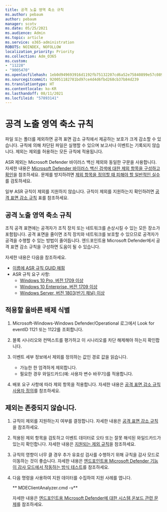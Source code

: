 ```yaml
---
title: 공격 노출 영역 축소 규칙
ms.author: pebaum
author: pebaum
manager: scotv
ms.date: 05/25/2021
ms.audience: Admin
ms.topic: article
ms.service: o365-administration
ROBOTS: NOINDEX, NOFOLLOW
localization_priority: Priority
ms.collection: Adm_O365
ms.custom:
- "11228"
- "9005470"
ms.openlocfilehash: 1eb0d949693916d1192fb75132207cd6a52e75840899e57c089a5f5aaca3ca88
ms.sourcegitcommit: 920051182781bd97ce4d4d6fbd268cb37b84d239
ms.translationtype: HT
ms.contentlocale: ko-KR
ms.lasthandoff: 08/11/2021
ms.locfileid: "57893141"
---
```

# <a name="attack-surface-reduction-rules"></a>공격 노출 영역 축소 규칙

파일 또는 폴더를 제외하면 공격 표면 감소 규칙에서 제공하는 보호가 크게 감소할 수 있습니다. 규칙에 의해 차단된 파일은 실행할 수 있으며 보고서나 이벤트는 기록되지 않습니다. 제외는 제외를 허용하는 모든 규칙에 적용됩니다.

ASR 제외는 Microsoft Defender 바이러스 백신 제외와 동일한 구문을 사용합니다. 자세한 내용은 [Microsoft Defender 바이러스 백신 검색에 대한 제외 항목을 구성하고 확인](https://docs.microsoft.com/microsoft-365/security/defender-endpoint/configure-exclusions-microsoft-defender-antivirus)을 참조하세요. 문제를 방지하려면 [제외 항목을 정의할 때 피해야 할 일반적인 실수](https://docs.microsoft.com/microsoft-365/security/defender-endpoint/common-exclusion-mistakes-microsoft-defender-antivirus)를 검토하세요.

일부 ASR 규칙이 제외를 지원하지 않습니다. 규칙이 제외를 지원하는지 확인하려면 [공격 표면 감소 규칙](https://docs.microsoft.com/microsoft-365/security/defender-endpoint/attack-surface-reduction#attack-surface-reduction-rules) 표를 참조하세요.

## <a name="attack-surface-reduction-rules"></a>공격 노출 영역 축소 규칙

조직 공격 표면에는 공격자가 조직 장치 또는 네트워크를 손상시킬 수 있는 모든 장소가 포함됩니다. 공격 표면을 줄이면 조직 장치와 네트워크를 보호할 수 있으므로 공격자가 공격을 수행할 수 있는 방법이 줄어듭니다. 엔드포인트용 Microsoft Defender에서 공격 표면 감소 규칙을 구성하면 도움이 될 수 있습니다.

자세한 내용은 다음을 참조하세요.

- [이름에 ASR 규칙 GUID 매핑](https://docs.microsoft.com/microsoft-365/security/defender-endpoint/attack-surface-reduction#attack-surface-reduction-rules)
- ASR 규칙 요구 사항:
    - [Windows 10 Pro, 버전 1709 이상](https://docs.microsoft.com/windows/whats-new/whats-new-windows-10-version-1709)
    - [Windows 10 Enterprise, 버전 1709 이상](https://docs.microsoft.com/windows/whats-new/whats-new-windows-10-version-1709)
    - [Windows Server, 버전 1803(반기 채널) 이상](https://docs.microsoft.com/windows-server/get-started/whats-new-in-windows-server-1803)

## <a name="identify-the-correct-exclusion-to-apply"></a>적용할 올바른 배제 식별

1. Microsoft-Windows-Windows Defender/Operational 로그에서 Look for eventID 1121 또는 1122를 조회합니다.

1. 블록 시나리오와 컨텍스트를 평가하고 이 시나리오를 차단 해제해야 하는지 확인합니다.

1. 이벤트 세부 정보에서 제외를 정의하는 값인 경로 값을 읽습니다.
    - 가능한 한 엄격하게 제외합니다.
    - 필요한 경우 와일드카드(예: 사용자 변수 바꾸기)를 적용합니다.

1. 배포 요구 사항에 따라 제외 항목을 적용합니다. 자세한 내용은 [공격 표면 감소 규칙 사용자 정의](https://docs.microsoft.com/microsoft-365/security/defender-endpoint/customize-attack-surface-reduction)를 참조하세요.

## <a name="exclusion-is-not-honored"></a>제외는 존중되지 않습니다.

1. 규칙이 제외를 지원하는지 여부를 결정합니다. 자세한 내용은 [공격 표면 감소 규칙](https://docs.microsoft.com/microsoft-365/security/defender-endpoint/attack-surface-reduction#attack-surface-reduction-rules)을 참조하세요.

1. 적용된 제외 항목을 검토하고 이벤트 데이터로 오타 또는 잘못 해석된 와일드카드가 있는지 확인합니다. 자세한 내용은 [지원되는 제외 규칙](https://docs.microsoft.com/microsoft-365/security/defender-endpoint/mac-exclusions#supported-exclusion-types)을 참조하세요.

1. 규칙의 영향이 너무 클 경우 추가 유효성 검사를 수행하기 위해 규칙을 감사 모드로 이동하는 것이 좋습니다. 자세한 내용은 [엔드포인트용 Microsoft Defender 기능이 감사 모드에서 작동하는 방식 테스트](https://docs.microsoft.com/microsoft-365/security/defender-endpoint/audit-windows-defender)를 참조하세요.

1. 다음 명령을 사용하여 지원 데이터를 수집하여 지원 사례를 엽니다.
    
   ** MDEClientAnalyzer.cmd -v**

    자세한 내용은 [엔드포인트용 Microsoft Defender에 대한 시스템 온보드 관련 문제](issues-with-onboarding-machines.md)를 참조하세요.
